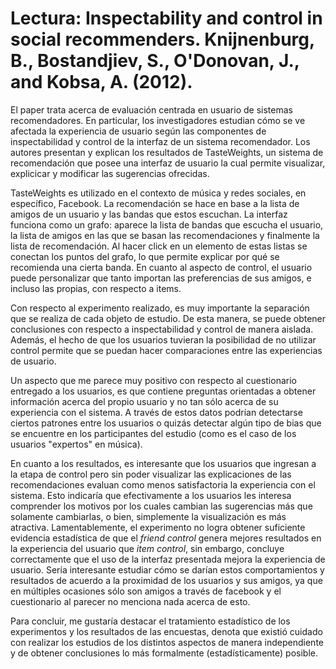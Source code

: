 # Lectura: Inspectability and control in social recommenders. Knijnenburg, B., Bostandjiev, S., O'Donovan, J., and Kobsa, A. (2012).

El paper trata acerca de evaluación centrada en usuario de sistemas recomendadores. En particular, los investigadores estudian cómo se ve afectada la experiencia de usuario según las componentes de inspectabilidad y control de la interfaz de un sistema recomendador. Los autores presentan y explican los resultados de TasteWeights, un sistema de recomendación que posee una interfaz de usuario la cual permite visualizar, explicicar y modificar las sugerencias ofrecidas.    

TasteWeights es utilizado en el contexto de música y redes sociales, en específico, Facebook. La recomendación se hace en base a la lista de amigos de un usuario y las bandas que estos escuchan. La interfaz funciona como un grafo: aparece la lista de bandas que escucha el usuario, la lista de amigos en las que se basan las recomendaciones y finalmente la lista de recomendación. Al hacer click en un elemento de estas listas se conectan los puntos del grafo, lo que permite explicar por qué se recomienda una cierta banda. En cuanto al aspecto de control, el usuario puede personalizar que tanto importan las preferencias de sus amigos, e incluso las propias, con respecto a items.

Con respecto al experimento realizado, es muy importante la separación que se realiza de cada objeto de estudio. De esta manera, se puede obtener conclusiones con respecto a inspectabilidad y control de manera aislada. Además, el hecho de que los usuarios tuvieran la posibilidad de no utilizar control permite que se puedan hacer comparaciones entre las experiencias de usuario. 

Un aspecto que me parece muy positivo con respecto al cuestionario entregado a los usuarios, es que contiene preguntas orientadas a obtener información acerca del propio usuario y no tan sólo acerca de su experiencia con el sistema. A través de estos datos podrían detectarse ciertos patrones entre los usuarios o quizás detectar algún tipo de bias que se encuentre en los participantes del estudio (como es el caso de los usuarios "expertos" en música).

En cuanto a los resultados, es interesante que los usuarios que ingresan a la etapa de control pero sin poder visualizar las explicaciones de las recomendaciones evaluan como menos satisfactoria la experiencia con el sistema. Esto indicaría que efectivamente a los usuarios les interesa comprender los motivos por los cuales cambian las sugerencias más que solamente cambiarlas, o bien, simplemente la visualización es más atractiva. Lamentablemente, el experimento no logra obtener suficiente evidencia estadística de que el *friend control* genera mejores resultados en la experiencia del usuario que *item control*, sin embargo, concluye correctamente que el uso de la interfaz presentada mejora la experiencia de usuario. Sería interesante estudiar cómo se darían estos comportamientos y resultados de acuerdo a la proximidad de los usuarios y sus amigos, ya que en múltiples ocasiones sólo son amigos a través de facebook y el cuestionario al parecer no menciona nada acerca de esto.

Para concluir, me gustaría destacar el tratamiento estadístico de los experimentos y los resultados de las encuestas, denota que existió cuidado con realizar los estudios de los distintos aspectos de manera independiente y de obtener conclusiones lo más formalmente (estadísticamente) posible. 



